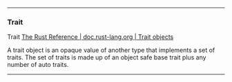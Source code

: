 ____

### Trait

Trait [The Rust Reference | doc.rust-lang.org | Trait objects](https://doc.rust-lang.org/1.80.1/reference/types/trait-object.html)

A trait object is an opaque value of another type that implements a set of traits. The set of traits is made up of an object safe base trait plus any number of auto traits.

____
